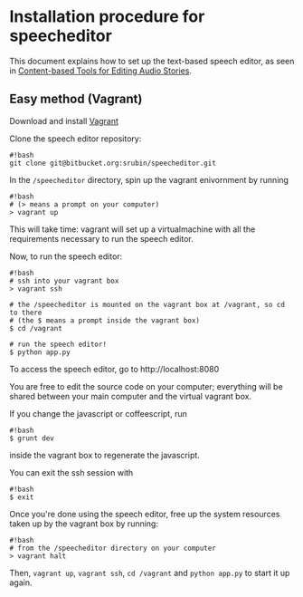 # Installation procedure for speecheditor

This document explains how to set up the text-based speech editor, as seen in [Content-based Tools for Editing Audio Stories](http://vis.berkeley.edu/papers/audiostories).

## Easy method (Vagrant)

Download and install [Vagrant](https://www.vagrantup.com/downloads.html)

Clone the speech editor repository:

```
#!bash
git clone git@bitbucket.org:srubin/speecheditor.git
```

In the `/speecheditor` directory, spin up the vagrant enivornment by running

```
#!bash
# (> means a prompt on your computer)
> vagrant up
```

This will take time: vagrant will set up a virtualmachine with all the requirements necessary to run the speech editor.

Now, to run the speech editor:

```
#!bash
# ssh into your vagrant box
> vagrant ssh

# the /speecheditor is mounted on the vagrant box at /vagrant, so cd to there
# (the $ means a prompt inside the vagrant box)
$ cd /vagrant

# run the speech editor!
$ python app.py
```

To access the speech editor, go to http://localhost:8080

You are free to edit the source code on your computer; everything will
be shared between your main computer and the virtual vagrant box.

If you change the javascript or coffeescript, run

```
#!bash
$ grunt dev
```
inside the vagrant box to regenerate the javascript.

You can exit the ssh session with

```
#!bash
$ exit
```

Once you're done using the speech editor, free up the system resources taken up by the vagrant box by running:

```
#!bash
# from the /speecheditor directory on your computer
> vagrant halt
```

Then, `vagrant up`, `vagrant ssh`, `cd /vagrant` and `python app.py` to start it up again.
